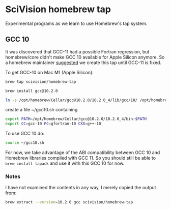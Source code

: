 # SciVision homebrew tap

Experimental programs as we learn to use Homebrew's tap system.

## GCC 10

It was discovered that GCC-11 had a possible Fortran regression, but homebrew/core didn't make GCC 10 available for Apple Silicon anymore.
So a homebrew maintainer [suggested](https://github.com/Homebrew/discussions/discussions/1443#discussioncomment-719680) we create this tap until GCC-11 is fixed.

To get GCC-10 on Mac M1 (Apple Silicon):

```sh
brew tap scivision/homebrew-tap

brew install gcc@10.2.0

ln -s /opt/homebrew/Cellar/gcc@10.2.0/10.2.0_4/lib/gcc/10/ /opt/homebrew/lib/gcc/10
```

create a file ~/gcc10.sh containing
```sh
export PATH=/opt/homebrew/Cellar/gcc@10.2.0/10.2.0_4/bin:$PATH
export CC=gcc-10 FC=gfortran-10 CXX=g++-10
```

To use GCC 10 do:

```sh
source ~/gcc10.sh
```

For now, we take advantage of the ABI compatibility between GCC 10 and Homebrew libraries compiled with GCC 11.
So you should still be able to `brew install lapack` and use it with this GCC 10 for now.

### Notes

I have not examined the contents in any way, I merely copied the output from:

```sh
brew extract --version=10.2.0 gcc scivision/homebrew-tap
```
